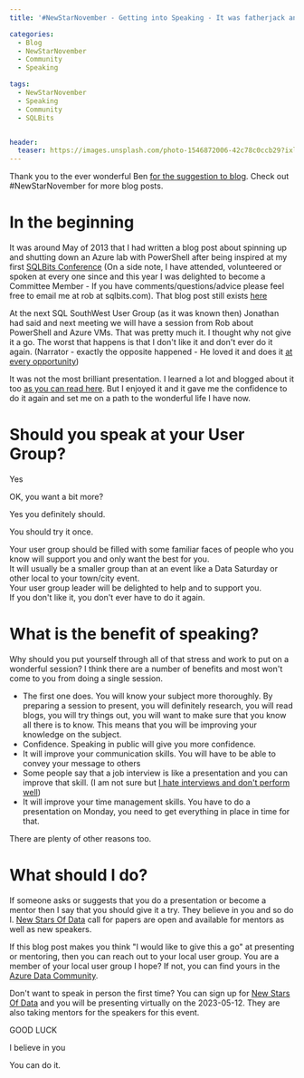 ```yaml
---
title: '#NewStarNovember - Getting into Speaking - It was fatherjack and SQLBits'

categories:
  - Blog
  - NewStarNovember
  - Community
  - Speaking

tags:
  - NewStarNovember
  - Speaking
  - Community
  - SQLBits


header:
  teaser: https://images.unsplash.com/photo-1546872006-42c78c0ccb29?ixlib=rb-4.0.3&ixid=MnwxMjA3fDB8MHxwaG90by1wYWdlfHx8fGVufDB8fHx8&auto=format&fit=crop&w=686&q=80
---
```

Thank you to the ever wonderful Ben [for the suggestion to blog](https://www.newstarsofdata.com/tell-us-your-story/). Check out #NewStarNovember for more blog posts.

# In the beginning

It was around May of 2013 that I had written a blog post about spinning up and shutting down an Azure lab with PowerShell after being inspired at my first [SQLBits Conference](https://sqlbits.com) (On a side note, I have attended, volunteered or spoken at every one since and this year I was delighted to become a Committee Member - If you have comments/questions/advice please feel free to email me at rob at sqlbits.com). That blog post still exists [here](https://blog.robsewell.com/azure/spinning-up-and-shutting-down-windows-azure-lab-with-powershell/)  
  
At the next SQL SouthWest User Group (as it was known then) Jonathan had said and next meeting we will have a session from Rob about PowerShell and Azure VMs. That was pretty much it. I thought why not give it a go. The worst that happens is that I don't like it and don't ever do it again. (Narrator - exactly the opposite happened - He loved it and does it [at every opportunity](https://sessionize.com/rob-sewell/))  
  
  It was not the most brilliant presentation. I learned a lot and blogged about it too [as you can read here](https://blog.robsewell.com/blog/lessons-learnt-from-my-first-talk-at-sql-southwest/). But I enjoyed it and it gave me the confidence to do it again and set me on a path to the wonderful life I have now.
  
# Should you speak at your User Group?  

Yes
  
  
  
  
OK, you want a bit more?  
  
  
Yes you definitely should.  
  
  
You should try it once.   
  
Your user group should be filled with some familiar faces of people who you know will support you and only want the best for you.  
It will usually be a smaller group than at an event like a Data Saturday or other local to your town/city event.  
Your user group leader will be delighted to help and to support you.  
If you don't like it, you don't ever have to do it again.  
  
  
# What is the benefit of speaking?

Why should you put yourself through all of that stress and work to put on a wonderful session? I think there are a number of benefits and most won't come to you from doing a single session.

- The first one does. You will know your subject more thoroughly. By preparing a session to present, you will definitely research, you will read blogs, you will try things out, you will want to make sure that you know all there is to know. This means that you will be improving your knowledge on the subject.
- Confidence. Speaking in public will give you more confidence.
- It will improve your communication skills. You will have to be able to convey your message to others
- Some people say that a job interview is like a presentation and you can improve that skill.  (I am not sure but [I hate interviews and don't perform well](https://blog.robsewell.com/blog/i-hate-interviews-tsql2sday/))
- It will improve your time management skills. You have to do a presentation on Monday, you need to get everything in place in time for that.

There are plenty of other reasons too.

# What should I do?

If someone asks or suggests that you do a presentation or become a mentor then I say that you should give it a try. They believe in you and so do I. [New Stars Of Data](https://www.newstarsofdata.com/) call for papers are open and available for mentors as well as new speakers.

If this blog post makes you think "I would like to give this a go" at presenting or mentoring, then you can reach out to your local user group. You are a member of your local user group I hope? If not, you can find yours in the [Azure Data Community](https://www.meetup.com/en-AU/pro/azuredatatechgroups).  
  
Don't want to speak in person the first time? You can sign up for [New Stars Of Data](https://www.newstarsofdata.com/) and you will be presenting virtually on the 2023-05-12. They are also taking mentors for the speakers for this event.
  
  
GOOD LUCK  
  
I believe in you  
  
You can do it.  
  